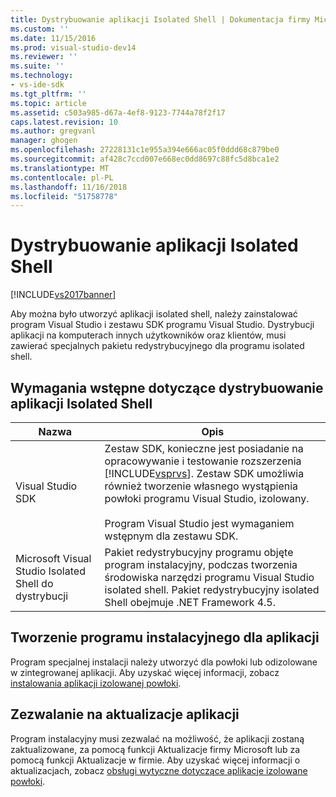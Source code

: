 ```yaml
---
title: Dystrybuowanie aplikacji Isolated Shell | Dokumentacja firmy Microsoft
ms.custom: ''
ms.date: 11/15/2016
ms.prod: visual-studio-dev14
ms.reviewer: ''
ms.suite: ''
ms.technology:
- vs-ide-sdk
ms.tgt_pltfrm: ''
ms.topic: article
ms.assetid: c503a985-d67a-4ef8-9123-7744a78f2f17
caps.latest.revision: 10
ms.author: gregvanl
manager: ghogen
ms.openlocfilehash: 27228131c1e955a394e666ac05f0ddd68c879be0
ms.sourcegitcommit: af428c7ccd007e668ec0dd8697c88fc5d8bca1e2
ms.translationtype: MT
ms.contentlocale: pl-PL
ms.lasthandoff: 11/16/2018
ms.locfileid: "51758778"
---
```

# <a name="distributing-isolated-shell-applications"></a>Dystrybuowanie aplikacji Isolated Shell
[!INCLUDE[vs2017banner](../includes/vs2017banner.md)]

Aby można było utworzyć aplikacji isolated shell, należy zainstalować program Visual Studio i zestawu SDK programu Visual Studio. Dystrybucji aplikacji na komputerach innych użytkowników oraz klientów, musi zawierać specjalnych pakietu redystrybucyjnego dla programu isolated shell.  
  
## <a name="prerequisites-for-distributing-isolated-shell-applications"></a>Wymagania wstępne dotyczące dystrybuowanie aplikacji Isolated Shell  
  
|Nazwa|Opis|  
|----------|-----------------|  
|Visual Studio SDK|Zestaw SDK, konieczne jest posiadanie na opracowywanie i testowanie rozszerzenia [!INCLUDE[vsprvs](../includes/vsprvs-md.md)]. Zestaw SDK umożliwia również tworzenie własnego wystąpienia powłoki programu Visual Studio, izolowany.<br /><br /> Program Visual Studio jest wymaganiem wstępnym dla zestawu SDK.|  
|Microsoft Visual Studio Isolated Shell do dystrybucji|Pakiet redystrybucyjny programu objęte program instalacyjny, podczas tworzenia środowiska narzędzi programu Visual Studio isolated shell. Pakiet redystrybucyjny isolated Shell obejmuje .NET Framework 4.5.|  
  
## <a name="creating-an-installation-program-for-the-application"></a>Tworzenie programu instalacyjnego dla aplikacji  
 Program specjalnej instalacji należy utworzyć dla powłoki lub odizolowane w zintegrowanej aplikacji. Aby uzyskać więcej informacji, zobacz [instalowania aplikacji izolowanej powłoki](../extensibility/installing-an-isolated-shell-application.md).  
  
## <a name="allowing-for-updates-to-your-application"></a>Zezwalanie na aktualizacje aplikacji  
 Program instalacyjny musi zezwalać na możliwość, że aplikacji zostaną zaktualizowane, za pomocą funkcji Aktualizacje firmy Microsoft lub za pomocą funkcji Aktualizacje w firmie. Aby uzyskać więcej informacji o aktualizacjach, zobacz [obsługi wytyczne dotyczące aplikacje izolowane powłoki](../extensibility/servicing-guidelines-for-isolated-shell-applications.md).

